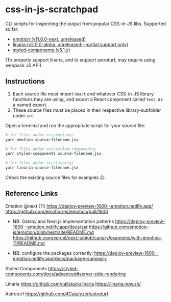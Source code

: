 # css-in-js-scratchpad

CLI scripts for inspecting the output from popular CSS-in-JS libs. Supported so far:

- [emotion (v11.0.0-next, unreleased)](https://deploy-preview-1600--emotion.netlify.app/)
- [linaria (v2.0.0-alpha, unreleased—partial support only)](https://github.com/callstack/linaria)
- [styled-components (v5.1.x)](https://styled-components.com/docs/)

(To properly support linaria, and to support astroturf, may require using webpack JS API).

## Instructions

1. Each source file must import `React` and whatever CSS-in-JS library functions they are using, and export a React component called `Test`, as a named export.
2. These source files must be placed in their respective library-subfolder under `src`.

Open a terminal and run the appropriate script for your source file:

```sh
# for files under src/emotion/
yarn emotion source-filename.jsx

# for files under src/styled-components/
yarn styled-components source-filename.jsx

# for files under src/linaria/
yarn linaria source-filename.jsx
```

Check the existing source files for examples 😉.

## Reference Links

Emotion @next (11)
https://deploy-preview-1600--emotion.netlify.app/
https://github.com/emotion-js/emotion/pull/1600

- NB: Gatsby and Next.js implementation patterns
  https://deploy-preview-1600--emotion.netlify.app/docs/ssr
  https://github.com/emotion-js/emotion/blob/next/site/README.md
  https://github.com/vercel/next.js/blob/canary/examples/with-emotion-11/README.md

- NB: configure the packages correctly: https://deploy-preview-1600--emotion.netlify.app/docs/package-summary

Styled Components
https://styled-components.com/docs/advanced#server-side-rendering

Linaria
https://github.com/callstack/linaria
https://linaria.now.sh/

Astroturf
https://github.com/4Catalyzer/astroturf
